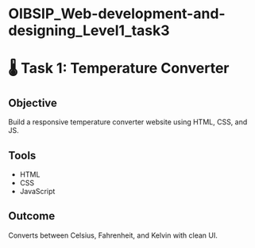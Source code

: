 # OIBSIP_Web-development-and-designing_Level1_task3
# 🌡️ Task 1: Temperature Converter

## Objective
Build a responsive temperature converter website using HTML, CSS, and JS.

## Tools
- HTML
- CSS
- JavaScript

## Outcome
Converts between Celsius, Fahrenheit, and Kelvin with clean UI.
